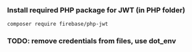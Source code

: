 ### Install required PHP package for JWT (in PHP folder)
`composer require firebase/php-jwt`

### TODO: remove credentials from files, use dot_env
